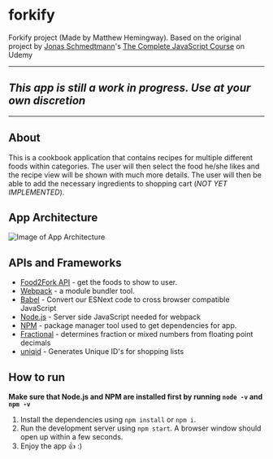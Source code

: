 # forkify
Forkify project (Made by Matthew Hemingway).
Based on the original project by [Jonas Schmedtmann](http://codingheroes.io/)'s [The Complete JavaScript Course](https://www.udemy.com/the-complete-javascript-course) on Udemy

--------------------------------------------------------------------
## __*This app is still a work in progress. Use at your own discretion*__
--------------------------------------------------------------------

## About
This is a cookbook application that contains recipes for multiple different foods within categories. The user will then select the food he/she likes and the recipe view will be shown with much more details. The user will then be able to add the necessary ingredients to shopping cart (*NOT YET IMPLEMENTED*).

## App Architecture
![Image of App Architecture](https://2thwfa.bn.files.1drv.com/y4m71hwb6hYC9VPGBKo-iHWUJVARCaSLfrnibC2X81AdqplWzFCMOqERGQzHYZcg69kH7-1fWDRbez0YJvIEweSyi4xvsGOqOGkH0h7666uWW1t9RcAwVBagbHkYYZBtUMuxjt65O1EYWec1LQuN90PZKgBGryjDH-a_jBgxfhp6hX-q2PMORjDQdOJ5bINHp76n9pCAqyy9SfpmTP6P4o_9Q?width=1920&height=1080&cropmode=none)

## APIs and Frameworks
* [Food2Fork API](http://food2fork.com/about/api) - get the foods to show to user.
* [Webpack](https://webpack.js.org/) - a module bundler tool.
* [Babel](https://babeljs.io/) - Convert our ESNext code to cross browser compatible JavaScript
* [Node.js](https://nodejs.org/en/) - Server side JavaScript needed for webpack
* [NPM](https://www.npmjs.com/) - package manager tool used to get dependencies for app.
* [Fractional](https://github.com/ekg/fraction.js) - determines fraction or mixed numbers from floating point decimals
* [uniqid](https://github.com/adamhalasz/uniqid) - Generates Unique ID's for shopping lists

## How to run
__Make sure that Node.js and NPM are installed first by running `node -v` and `npm -v`__
1) Install the dependencies using `npm install` or `npm i`.
2) Run the development server using `npm start`. A browser window should open up within a few seconds.
3) Enjoy the app :+1: :)
